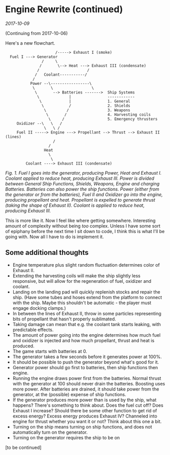# Engine Rewrite (continued)

_2017-10-09_

(Continuing from 2017-10-06)

Here's a new flowchart.

```
                      /-----> Exhaust I (smoke)
  Fuel I ---> Generator
                /     \
               /       \--> Heat ---> Exhaust III (condensate)
              /                     /
             /   Coolant-----------/
            /
           Power --\-----------------\
            \       \                 \
             \       --> Batteries ------->  Ship Systems
              \             |                ------------
               \            |                1. General
                \           /                2. Shields
                 \         /                 3. Weapons
                  \       /                  4. Harvesting coils
                   \     /                   5. Emergency thrusters
     Oxidizer --\   \   /
                 \   \ /
     Fuel II -----> Engine ---> Propellant --> Thrust --> Exhaust II (lines)
                     /
                   /
                 Heat
                   \
                    \
         Coolant ----> Exhaust III (condensate)
```

_Fig. 1. Fuel I goes into the generator, producing Power, Heat and Exhaust I. Coolant applied to reduce heat, producing Exhaust III. Power is divided between General Ship Functions, Shields, Weapons, Engine and charging Batteries. Batteries can also power the ship functions. Power (either from the generator or from the batteries), Fuel II and Oxidizer go into the engine, producing propellant and heat. Propellant is expelled to generate thrust (taking the shape of Exhaust II). Coolant is applied to reduce heat, producing Exhaust III._

This is more like it. Now I feel like where getting somewhere. Interesting amount of complexity without being _too_ complex. Unless I have some sort of epiphany before the next time I sit down to code, I think this is what I'll be going with. Now all I have to do is implement it.

## Some additional thoughts

- Engine temperature plus slight random fluctuation determines color of Exhaust II.
- Extending the harvesting coils will make the ship slightly less responsive, but will allow for the regeneration of fuel, oxidizer and coolant.
- Landing on the landing pad will quickly replenish stocks and repair the ship. (Have some tubes and hoses extend from the platform to connect with the ship. Maybe this shouldn't be automatic - the player must engage docking clamps.)
- In between the lines of Exhaust II, throw in some particles representing bits of propellant that hasn't properly sublimated.
- Taking damage can mean that e.g. the coolant tank starts leaking, with predictable effects.
- The amount of power going into the engine determines how much fuel and oxidizer is injected and how much propellant, thrust and heat is produced.
- The game starts with batteries at 0.
- The generator takes a few seconds before it generates power at 100%.
- It should be possible to push the generator beyond what's good for it.
- Generator power should go first to batteries, then ship functions then engine.
- Running the engine draws power first from the batteries. Normal thrust with the generator at 100 should never drain the batteries. Boosting uses more power. After batteries are drained, it should take power from the generator, at the (possible) expense of ship functions.
- If the generator produces more power than is used by the ship, what happens? There's something to think about. Does the fuel cut off? Does Exhaust I increase? Should there be some other function to get rid of excess energy? Excess energy produces Exhaust IV? Channeled into engine for thrust whether you want it or not? Think about this one a bit.
- Turning on the ship means turning on ship functions, and does not automatically turn on the generator.
- Turning on the generator requires the ship to be on

[to be continued]
